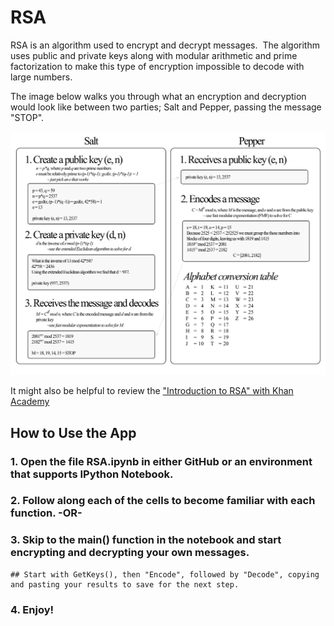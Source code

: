 # RSA
RSA is an algorithm used to encrypt and decrypt messages.  The algorithm uses public and private keys along with modular arithmetic and prime factorization to make this type of encryption impossible to decode with large numbers. 

The image below walks you through what an encryption and decryption would look like between two parties; Salt and Pepper, passing the message "STOP". 

![RSA INFO](RSA.png)

It might also be helpful to review the ["Introduction to RSA" with Khan Academy](https://www.khanacademy.org/computing/computer-science/cryptography/modern-crypt/v/intro-to-rsa-encryption)

## How to Use the App
### 1. Open the file RSA.ipynb in either GitHub or an environment that supports IPython Notebook.
### 2. Follow along each of the cells to become familiar with each function.  -OR-
### 3. Skip to the main() function in the notebook and start encrypting and decrypting your own messages.
	## Start with GetKeys(), then "Encode", followed by "Decode", copying and pasting your results to save for the next step.
### 4. Enjoy!
